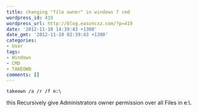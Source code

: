 ```yaml
---
title: changing "file owner" in windows 7 cmd
wordpress_id: 419
wordpress_url: http://blog.easoncxz.com/?p=419
date: '2012-11-10 14:39:43 +1300'
date_gmt: '2012-11-10 02:39:43 +1300'
categories:
- User
tags:
- Windows
- CMD
- TAKEOWN
comments: []
---
```

<p><code>takeown /a /r /f e:\</code></p>
<p><code></code>this Recursively give Administrators owner permission over all Files in e:\.</p>
